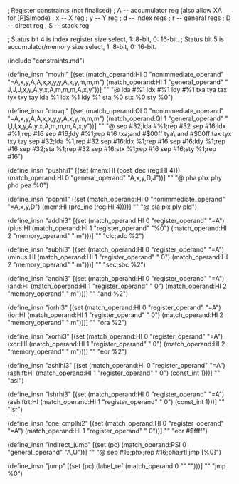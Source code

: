 ; Register constraints (not finalised)
; A -- accumulator reg (also allow XA for [P]SImode)
; x -- X reg
; y -- Y reg
; d -- index regs
; r -- general regs
; D -- direct reg
; S -- stack reg

; Status bit 4 is index register size select, 1: 8-bit, 0: 16-bit.
; Status bit 5 is accumulator/memory size select, 1: 8-bit, 0: 16-bit.

(include "constraints.md")

(define_insn "movhi"
  [(set (match_operand:HI 0 "nonimmediate_operand"
	  "=A,x,y,A,A,x,x,y,y,A,x,y,m,m,m")
	(match_operand:HI 1 "general_operand"
	  " J,J,J,x,y,A,y,x,A,m,m,m,A,x,y"))]
  ""
  "@
  lda #%1
  ldx #%1
  ldy #%1
  txa
  tya
  tax
  tyx
  txy
  tay
  lda %1
  ldx %1
  ldy %1
  sta %0
  stx %0
  sty %0")

(define_insn "movqi"
  [(set (match_operand:QI 0 "nonimmediate_operand"
	  "=A,x,y,A,A,x,x,y,y,A,x,y,m,m,m")
	(match_operand:QI 1 "general_operand"
	  " I,I,I,x,y,A,y,x,A,m,m,m,A,x,y"))]
  ""
  "@
  sep #32\;lda #%1\;rep #32
  sep #16\;ldx #%1\;rep #16
  sep #16\;ldy #%1\;rep #16
  txa\;and #$00ff
  tya\;and #$00ff
  tax
  tyx
  txy
  tay
  sep #32\;lda %1\;rep #32
  sep #16\;ldx %1\;rep #16
  sep #16\;ldy %1\;rep #16
  sep #32\;sta %1\;rep #32
  sep #16\;stx %1\;rep #16
  sep #16\;sty %1\;rep #16")

(define_insn "pushhi1"
  [(set (mem:HI (post_dec (reg:HI 4)))
	(match_operand:HI 0 "general_operand" "A,x,y,D,J"))]
  ""
  "@
  pha
  phx
  phy
  phd
  pea %0")

(define_insn "pophi1"
  [(set (match_operand:HI 0 "nonimmediate_operand" "=A,x,y,D")
	(mem:HI (pre_inc (reg:HI 4))))]
  ""
  "@
  pla
  plx
  ply
  pld")

(define_insn "addhi3"
  [(set (match_operand:HI 0 "register_operand"		"=A")
	(plus:HI (match_operand:HI 1 "register_operand"	"%0")
		 (match_operand:HI 2 "memory_operand"	" m")))]
  ""
  "clc\;adc %2")

(define_insn "subhi3"
  [(set (match_operand:HI 0 "register_operand"		 "=A")
	(minus:HI (match_operand:HI 1 "register_operand" " 0")
		  (match_operand:HI 2 "memory_operand"	 " m")))]
  ""
  "sec\;sbc %2")

(define_insn "andhi3"
  [(set (match_operand:HI 0 "register_operand"		"=A")
	(and:HI (match_operand:HI 1 "register_operand"	" 0")
		(match_operand:HI 2 "memory_operand"	" m")))]
  ""
  "and %2")

(define_insn "iorhi3"
  [(set (match_operand:HI 0 "register_operand"		"=A")
	(ior:HI (match_operand:HI 1 "register_operand"	" 0")
		(match_operand:HI 2 "memory_operand"	" m")))]
  ""
  "ora %2")

(define_insn "xorhi3"
  [(set (match_operand:HI 0 "register_operand"		"=A")
	(xor:HI (match_operand:HI 1 "register_operand"	" 0")
		(match_operand:HI 2 "memory_operand"	" m")))]
  ""
  "eor %2")

(define_insn "ashlhi3"
  [(set (match_operand:HI 0 "register_operand"		  "=A")
	(ashift:HI (match_operand:HI 1 "register_operand" " 0")
		   (const_int 1)))]
  ""
  "asl")

(define_insn "lshrhi3"
  [(set (match_operand:HI 0 "register_operand"		    "=A")
	(ashiftrt:HI (match_operand:HI 1 "register_operand" " 0")
		     (const_int 1)))]
  ""
  "lsr")

(define_insn "one_cmplhi2"
  [(set (match_operand:HI 0 "register_operand"		  "=A")
	(match_operand:HI 1 "register_operand"		  " 0"))]
  ""
  "eor #$ffff")

(define_insn "indirect_jump"
  [(set (pc)
	(match_operand:PSI 0 "general_operand" "A,U"))]
  ""
  "@
  sep #16\;phx\;rep #16\;pha\;rtl
  jmp [%0]")

(define_insn "jump"
  [(set (pc)
	(label_ref (match_operand 0 "" "")))]
  ""
  "jmp %0")
